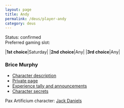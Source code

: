 ```yaml
---
layout: page
title: Andy
permalink: /deus/player-andy
category: deus
---
```

Status: confirmed
<br>Preferred gaming slot:

|__1st choice__|Saturday|
|__2nd choice__|Any|
|__3rd choice__|Any|

### Brice Murphy

* [Character description](char-public-andy)
* [Private page](char-private-andy)
* [Experience tally and announcements](announce-andy)
* [Character secrets](char-secrets-andy)

Pax Artificium character: [Jack Daniels](/pax/pcs/jack.html)

